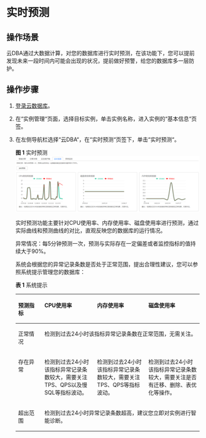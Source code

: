 # 实时预测<a name="rds_05_0030"></a>

## 操作场景<a name="section155076014202"></a>

云DBA通过大数据计算，对您的数据库进行实时预测，在该功能下，您可以提前发现未来一段时间内可能会出现的状况，提前做好预警，给您的数据库多一层防护。

## 操作步骤<a name="section57366545434"></a>

1.  [登录云数据库](https://support.huaweicloud.com/qs-rds/rds_login.html)。
2.  在“实例管理“页面，选择目标实例，单击实例名称，进入实例的“基本信息“页签。
3.  在左侧导航栏选择“云DBA“，在“实时预测“页签下，单击“实时预测“。

    **图 1**  实时预测<a name="fig0774912131520"></a>  
    ![](figures/实时预测.png "实时预测")

    实时预测功能主要针对CPU使用率、内存使用率、磁盘使用率进行预测，通过实际曲线和预测曲线的对比，直观反映您的数据库的运行情况。

    异常情况：每5分钟预测一次，预测与实际存在一定偏差或者监控指标的值持续大于90%。

    系统会根据您的异常记录条数是否处于正常范围，提出合理性建议，您可以参照系统提示管理您的数据库：

    **表 1**  系统提示

    <a name="table202191535314"></a>
    <table><thead align="left"><tr id="row1219731436"><th class="cellrowborder" valign="top" width="14.23%" id="mcps1.2.5.1.1"><p id="p2021993234"><a name="p2021993234"></a><a name="p2021993234"></a>预测指标</p>
    </th>
    <th class="cellrowborder" valign="top" width="28.63%" id="mcps1.2.5.1.2"><p id="p132191838319"><a name="p132191838319"></a><a name="p132191838319"></a>CPU使用率</p>
    </th>
    <th class="cellrowborder" valign="top" width="27.860000000000003%" id="mcps1.2.5.1.3"><p id="p8219183535"><a name="p8219183535"></a><a name="p8219183535"></a>内存使用率</p>
    </th>
    <th class="cellrowborder" valign="top" width="29.28%" id="mcps1.2.5.1.4"><p id="p621993531"><a name="p621993531"></a><a name="p621993531"></a>磁盘使用率</p>
    </th>
    </tr>
    </thead>
    <tbody><tr id="row112191731734"><td class="cellrowborder" valign="top" headers="mcps1.2.5.1.1 "><p id="p32191231831"><a name="p32191231831"></a><a name="p32191231831"></a>正常情况</p>
    </td>
    <td class="cellrowborder" colspan="3" valign="top" headers="mcps1.2.5.1.2 mcps1.2.5.1.3 mcps1.2.5.1.4 "><p id="p74776373510"><a name="p74776373510"></a><a name="p74776373510"></a>检测到过去24小时该指标异常记录条数在正常范围，无需关注。</p>
    </td>
    </tr>
    <tr id="row2219133837"><td class="cellrowborder" valign="top" width="14.23%" headers="mcps1.2.5.1.1 "><p id="p1021919310317"><a name="p1021919310317"></a><a name="p1021919310317"></a>存在异常</p>
    </td>
    <td class="cellrowborder" valign="top" width="28.63%" headers="mcps1.2.5.1.2 "><p id="p0219143332"><a name="p0219143332"></a><a name="p0219143332"></a>检测到过去24小时该指标异常记录条数较大，需要关注TPS、QPS以及慢SQL等指标波动。</p>
    </td>
    <td class="cellrowborder" valign="top" width="27.860000000000003%" headers="mcps1.2.5.1.3 "><p id="p185301281266"><a name="p185301281266"></a><a name="p185301281266"></a>检测到过去24小时该指标异常记录条数较大，需要关注TPS、QPS等指标波动。</p>
    </td>
    <td class="cellrowborder" valign="top" width="29.28%" headers="mcps1.2.5.1.4 "><p id="p20219731839"><a name="p20219731839"></a><a name="p20219731839"></a>检测到过去24小时该指标异常记录条数较大，需要关注是否有迁移、删除、表优化等操作。</p>
    </td>
    </tr>
    <tr id="row15219431131"><td class="cellrowborder" valign="top" headers="mcps1.2.5.1.1 "><p id="p112191933311"><a name="p112191933311"></a><a name="p112191933311"></a>超出范围</p>
    </td>
    <td class="cellrowborder" colspan="3" valign="top" headers="mcps1.2.5.1.2 mcps1.2.5.1.3 mcps1.2.5.1.4 "><p id="p19216141061"><a name="p19216141061"></a><a name="p19216141061"></a>检测到过去24小时异常记录条数超高，建议您立即对实例进行智能诊断。</p>
    </td>
    </tr>
    </tbody>
    </table>


